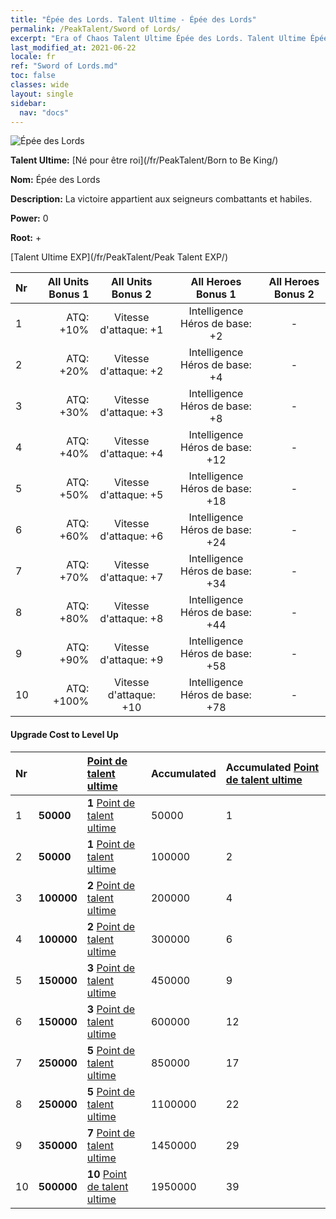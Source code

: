 ```yaml
---
title: "Épée des Lords. Talent Ultime - Épée des Lords"
permalink: /PeakTalent/Sword of Lords/
excerpt: "Era of Chaos Talent Ultime Épée des Lords. Talent Ultime Épée des Lords. Épée des Lords"
last_modified_at: 2021-06-22
locale: fr
ref: "Sword of Lords.md"
toc: false
classes: wide
layout: single
sidebar:
  nav: "docs"
---
```


  ![Épée des Lords](/images/pt/talent_4301.png)

  **Talent Ultime:** [Né pour être roi](/fr/PeakTalent/Born to Be King/)

  **Nom:** Épée des Lords

  **Description:** La victoire appartient aux seigneurs combattants et habiles.

  **Power:** 0

  **Root:** +

  [Talent Ultime EXP](/fr/PeakTalent/Peak Talent EXP/)

  | Nr | All Units Bonus 1 | All Units Bonus 2 | All Heroes Bonus 1 | All Heroes Bonus 2 |
  |:---|--------------:|:-------------:|:-------------:|:-------------:|
  | 1 | ATQ: +10% | Vitesse d'attaque: +1 | Intelligence Héros de base: +2 | - |
  | 2 | ATQ: +20% | Vitesse d'attaque: +2 | Intelligence Héros de base: +4 | - |
  | 3 | ATQ: +30% | Vitesse d'attaque: +3 | Intelligence Héros de base: +8 | - |
  | 4 | ATQ: +40% | Vitesse d'attaque: +4 | Intelligence Héros de base: +12 | - |
  | 5 | ATQ: +50% | Vitesse d'attaque: +5 | Intelligence Héros de base: +18 | - |
  | 6 | ATQ: +60% | Vitesse d'attaque: +6 | Intelligence Héros de base: +24 | - |
  | 7 | ATQ: +70% | Vitesse d'attaque: +7 | Intelligence Héros de base: +34 | - |
  | 8 | ATQ: +80% | Vitesse d'attaque: +8 | Intelligence Héros de base: +44 | - |
  | 9 | ATQ: +90% | Vitesse d'attaque: +9 | Intelligence Héros de base: +58 | - |
  | 10 | ATQ: +100% | Vitesse d'attaque: +10 | Intelligence Héros de base: +78 | - |


#### Upgrade Cost to Level Up

  | Nr | <i class="fas fa-coins"/> | [Point de talent ultime](/ItemsFR/con_934/) | Accumulated <i class="fas fa-coins"/> | Accumulated [Point de talent ultime](/ItemsFR/con_934/) |
  |:---|:--------------|:-------------|:-------------|:-------------|
  | 1 | **50000** | **1** [Point de talent ultime](/ItemsFR/con_934/) | 50000 | 1 |
  | 2 | **50000** | **1** [Point de talent ultime](/ItemsFR/con_934/) | 100000 | 2 |
  | 3 | **100000** | **2** [Point de talent ultime](/ItemsFR/con_934/) | 200000 | 4 |
  | 4 | **100000** | **2** [Point de talent ultime](/ItemsFR/con_934/) | 300000 | 6 |
  | 5 | **150000** | **3** [Point de talent ultime](/ItemsFR/con_934/) | 450000 | 9 |
  | 6 | **150000** | **3** [Point de talent ultime](/ItemsFR/con_934/) | 600000 | 12 |
  | 7 | **250000** | **5** [Point de talent ultime](/ItemsFR/con_934/) | 850000 | 17 |
  | 8 | **250000** | **5** [Point de talent ultime](/ItemsFR/con_934/) | 1100000 | 22 |
  | 9 | **350000** | **7** [Point de talent ultime](/ItemsFR/con_934/) | 1450000 | 29 |
  | 10 | **500000** | **10** [Point de talent ultime](/ItemsFR/con_934/) | 1950000 | 39 |
